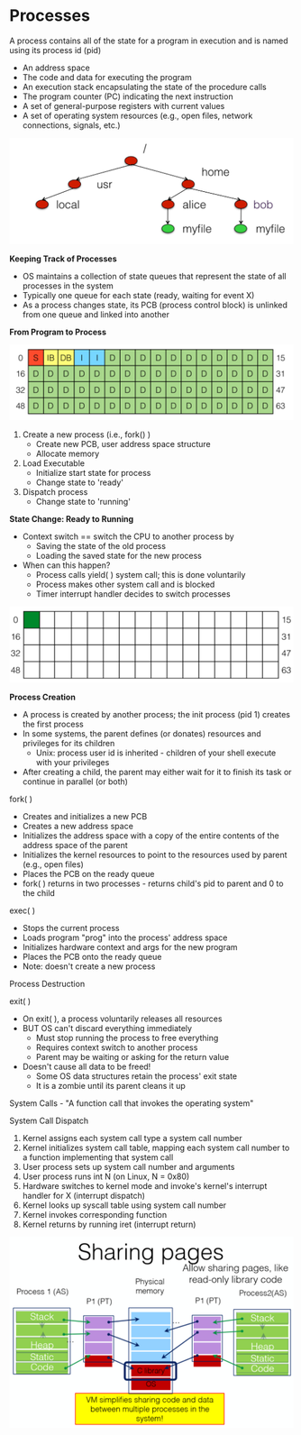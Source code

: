 # Processes

A process contains all of the state for a program in execution and is named using its process id \(pid\)

* An address space
* The code and data for executing the program
* An execution stack encapsulating the state of the procedure calls
* The program counter \(PC\) indicating the next instruction
* A set of general-purpose registers with current values
* A set of operating system resources \(e.g., open files, network connections, signals, etc.\)

![](.gitbook/assets/image%20%282%29.png)

**Keeping Track of Processes**

* OS maintains a collection of state queues that represent the state of all processes in the system
* Typically one queue for each state \(ready, waiting for event X\)
* As a process changes state, its PCB \(process control block\) is unlinked from one queue and linked into another

**From Program to Process**

![](.gitbook/assets/image%20%283%29.png)

1. Create a new process \(i.e., fork\(\) \)
   * Create new PCB, user address space structure
   * Allocate memory
2. Load Executable
   * Initialize start state for process
   * Change state to 'ready'
3. Dispatch process
   * Change state to 'running'

**State Change: Ready to Running**

* Context switch == switch the CPU to another process by
  * Saving the state of the old process
  * Loading the saved state for the new process
* When can this happen?
  * Process calls yield\( \) system call; this is done voluntarily
  * Process makes other system call and is blocked
  * Timer interrupt handler decides to switch processes

![Context Switch](.gitbook/assets/image%20%2844%29.png)

**Process Creation**

* A process is created by another process; the init process \(pid 1\) creates the first process
* In some systems, the parent defines \(or donates\) resources and privileges for its children
  * Unix: process user id is inherited - children of your shell execute with your privileges
* After creating a child, the parent may either wait for it to finish its task or continue in parallel \(or both\)

fork\( \)

* Creates and initializes a new PCB
* Creates a new address space
* Initializes the address space with a copy of the entire contents of the address space of the parent
* Initializes the kernel resources to point to the resources used by parent \(e.g., open files\)
* Places the PCB on the ready queue
* fork\( \) returns in two processes - returns child's pid to parent and 0 to the child

exec\( \)

* Stops the current process
* Loads program "prog" into the process' address space
* Initializes hardware context and args for the new program
* Places the PCB onto the ready queue
* Note: doesn't create a new process

Process Destruction

exit\( \)

* On exit\( \), a process voluntarily releases all resources
* BUT OS can't discard everything immediately
  * Must stop running the process to free everything
  * Requires context switch to another process
  * Parent may be waiting or asking for the return value
* Doesn't cause all data to be freed!
  * Some OS data structures retain the process' exit state
  * It is a zombie until its parent cleans it up

System Calls - "A function call that invokes the operating system"

System Call Dispatch

1. Kernel assigns each system call type a system call number
2. Kernel initializes system call table, mapping each system call number to a function implementing that system call
3. User process sets up system call number and arguments
4. User process runs int N \(on Linux, N = 0x80\)
5. Hardware switches to kernel mode and invoke's kernel's interrupt handler for X \(interrupt dispatch\)
6. Kernel looks up syscall table using system call number
7. Kernel invokes corresponding function
8. Kernel returns by running iret \(interrupt return\)

![Linux Write System Call](.gitbook/assets/image%20%2828%29.png)


